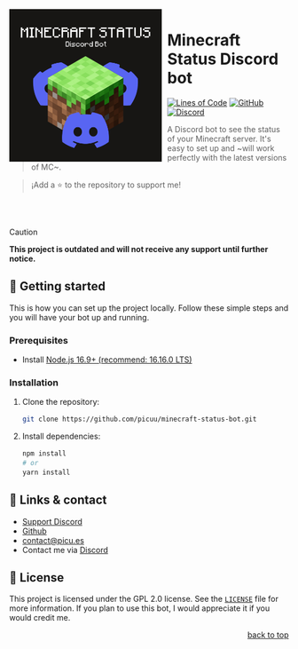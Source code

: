 <div id="top"></div>
<img width="275" height="275" align="left" style="margin: 0 10px 0 0;" alt="🤖 AtlantaRP Discord Bot" src="./imgs/bot-banner.png"> 

# Minecraft Status Discord bot

[![Lines of Code](https://img.shields.io/tokei/lines/github/Picuu/minecraft-status-bot?color=eb459e&style=for-the-badge)](#)
[![GitHub](https://img.shields.io/github/license/Picuu/minecraft-status-bot?style=for-the-badge)](https://github.com/Picuu/minecraft-status-bot/blob/master/LICENSE)
[![Discord](https://img.shields.io/discord/930216630506618880?color=5865F2&logo=Discord&logoColor=white&style=for-the-badge)](https://discord.gg/Kg4x4cFHdZ)

> A Discord bot to see the status of your Minecraft server. It's easy to set up and ~will work perfectly with the latest versions of MC~.

> ¡Add a ⭐ to the repository to support me!

<br><br>

> [!CAUTION]
> **This project is outdated and will not receive any support until further notice.**

## 🚀 Getting started
This is how you can set up the project locally.
Follow these simple steps and you will have your bot up and running.

### Prerequisites

- Install [Node.js 16.9+ (recommend: 16.16.0 LTS)](https://nodejs.org/en/)

### Installation

1. Clone the repository:

   ```bash
   git clone https://github.com/picuu/minecraft-status-bot.git
   ```

2. Install dependencies:

   ```bash
   npm install
   # or
   yarn install
   ```


## 📎 Links & contact

* [Support Discord](https://discord.gg/Kg4x4cFHdZ)
* [Github](https://github.com/Picuu)
* [contact@picu.es](mailto:contact@picu.es)
* Contact me via [Discord](https://picu.es/discord)


## 📜 License

This project is licensed under the GPL 2.0 license. See the [`LICENSE`](https://github.com/Picuu/minecraft-status-bot/blob/master/LICENSE) file for more information.
If you plan to use this bot, I would appreciate it if you would credit me.

<p align="right"><a href="#top">back to top</a></p>
